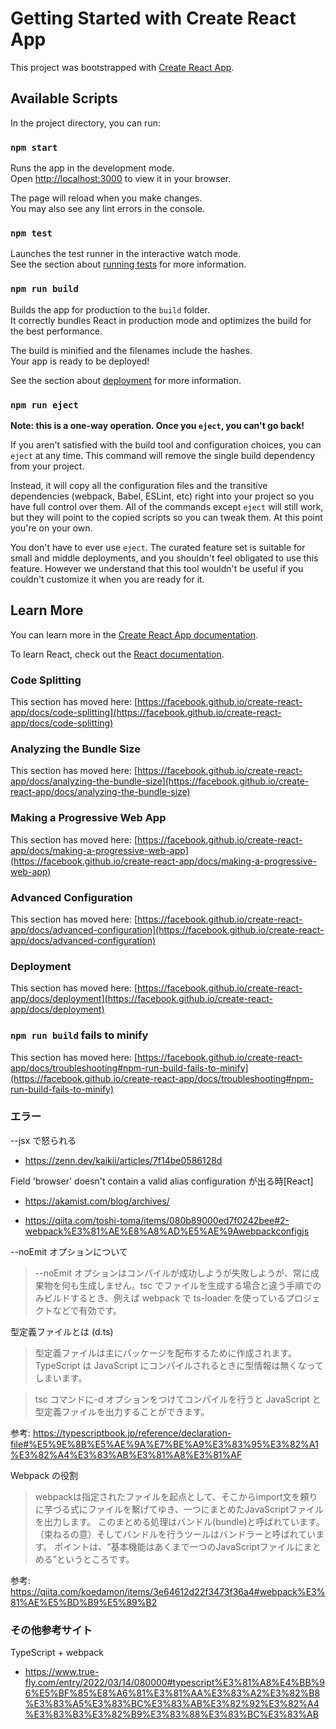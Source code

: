 # Getting Started with Create React App

This project was bootstrapped with [Create React App](https://github.com/facebook/create-react-app).

## Available Scripts

In the project directory, you can run:

### `npm start`

Runs the app in the development mode.\
Open [http://localhost:3000](http://localhost:3000) to view it in your browser.

The page will reload when you make changes.\
You may also see any lint errors in the console.

### `npm test`

Launches the test runner in the interactive watch mode.\
See the section about [running tests](https://facebook.github.io/create-react-app/docs/running-tests) for more information.

### `npm run build`

Builds the app for production to the `build` folder.\
It correctly bundles React in production mode and optimizes the build for the best performance.

The build is minified and the filenames include the hashes.\
Your app is ready to be deployed!

See the section about [deployment](https://facebook.github.io/create-react-app/docs/deployment) for more information.

### `npm run eject`

**Note: this is a one-way operation. Once you `eject`, you can't go back!**

If you aren't satisfied with the build tool and configuration choices, you can `eject` at any time. This command will remove the single build dependency from your project.

Instead, it will copy all the configuration files and the transitive dependencies (webpack, Babel, ESLint, etc) right into your project so you have full control over them. All of the commands except `eject` will still work, but they will point to the copied scripts so you can tweak them. At this point you're on your own.

You don't have to ever use `eject`. The curated feature set is suitable for small and middle deployments, and you shouldn't feel obligated to use this feature. However we understand that this tool wouldn't be useful if you couldn't customize it when you are ready for it.

## Learn More

You can learn more in the [Create React App documentation](https://facebook.github.io/create-react-app/docs/getting-started).

To learn React, check out the [React documentation](https://reactjs.org/).

### Code Splitting

This section has moved here: [https://facebook.github.io/create-react-app/docs/code-splitting](https://facebook.github.io/create-react-app/docs/code-splitting)

### Analyzing the Bundle Size

This section has moved here: [https://facebook.github.io/create-react-app/docs/analyzing-the-bundle-size](https://facebook.github.io/create-react-app/docs/analyzing-the-bundle-size)

### Making a Progressive Web App

This section has moved here: [https://facebook.github.io/create-react-app/docs/making-a-progressive-web-app](https://facebook.github.io/create-react-app/docs/making-a-progressive-web-app)

### Advanced Configuration

This section has moved here: [https://facebook.github.io/create-react-app/docs/advanced-configuration](https://facebook.github.io/create-react-app/docs/advanced-configuration)

### Deployment

This section has moved here: [https://facebook.github.io/create-react-app/docs/deployment](https://facebook.github.io/create-react-app/docs/deployment)

### `npm run build` fails to minify

This section has moved here: [https://facebook.github.io/create-react-app/docs/troubleshooting#npm-run-build-fails-to-minify](https://facebook.github.io/create-react-app/docs/troubleshooting#npm-run-build-fails-to-minify)

### エラー

--jsx で怒られる

- https://zenn.dev/kaikii/articles/7f14be0586128d

Field 'browser' doesn't contain a valid alias configuration が出る時[React]

- https://akamist.com/blog/archives/

- https://qiita.com/toshi-toma/items/080b89000ed7f0242bee#2-webpack%E3%81%AE%E8%A8%AD%E5%AE%9Awebpackconfigjs

--noEmit オプションについて

> --noEmit オプションはコンパイルが成功しようが失敗しようが、常に成果物を何も生成しません。tsc でファイルを生成する場合と違う手順でのみビルドするとき、例えば webpack で ts-loader を使っているプロジェクトなどで有効です。

型定義ファイルとは (d.ts)

> 型定義ファイルは主にパッケージを配布するために作成されます。TypeScript は JavaScript にコンパイルされるときに型情報は無くなってしまいます。

> tsc コマンドに-d オプションをつけてコンパイルを行うと JavaScript と型定義ファイルを出力することができます。

参考: https://typescriptbook.jp/reference/declaration-file#%E5%9E%8B%E5%AE%9A%E7%BE%A9%E3%83%95%E3%82%A1%E3%82%A4%E3%83%AB%E3%81%A8%E3%81%AF

Webpack の役割

> webpackは指定されたファイルを起点として、そこからimport文を頼りに芋づる式にファイルを繋げてゆき、一つにまとめたJavaScriptファイルを出力します。
> このまとめる処理はバンドル(bundle)と呼ばれています。（束ねるの意）そしてバンドルを行うツールはバンドラーと呼ばれています。
> ポイントは、“基本機能はあくまで一つのJavaScriptファイルにまとめる”というところです。

参考: https://qiita.com/koedamon/items/3e64612d22f3473f36a4#webpack%E3%81%AE%E5%BD%B9%E5%89%B2

### その他参考サイト

TypeScript + webpack

- https://www.true-fly.com/entry/2022/03/14/080000#typescript%E3%81%A8%E4%BB%96%E5%BF%85%E8%A6%81%E3%81%AA%E3%83%A2%E3%82%B8%E3%83%A5%E3%83%BC%E3%83%AB%E3%82%92%E3%82%A4%E3%83%B3%E3%82%B9%E3%83%88%E3%83%BC%E3%83%AB
